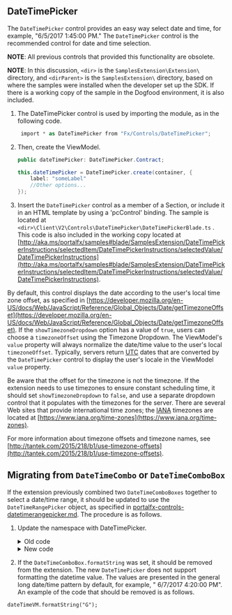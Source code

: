 ## DateTimePicker

The `DateTimePicker` control provides an easy way select date and time, for example, "6/5/2017 1:45:00 PM."  The `DateTimePicker` control is the recommended control for date and time selection.

**NOTE**:  All previous controls that provided this functionality are obsolete.

**NOTE**: In this discussion, `<dir>` is the `SamplesExtension\Extension\` directory, and  `<dirParent>`  is the `SamplesExtension\` directory, based on where the samples were installed when the developer set up the SDK. If there is a working copy of the sample in the Dogfood environment, it is also included.

1. The DateTimePicker control is used by importing the module, as in the following code.

   ```c#
    import * as DateTimePicker from "Fx/Controls/DateTimePicker";
   ```

1. Then, create the ViewModel.

   ```c#
   public dateTimePicker: DateTimePicker.Contract;

   this.dateTimePicker = DateTimePicker.create(container, {
       label: "someLabel"
       //Other options...
   });

   ```

1. Insert the `DateTimePicker` control as a member of a Section, or include it in an HTML template by using a 'pcControl' binding. The sample is located at 
`<dir>\Client\V2\Controls\DateTimePicker\DateTimePickerBlade.ts`  . This code is also included in the working copy located at [http://aka.ms/portalfx/samples#blade/SamplesExtension/DateTimePickerInstructions/selectedItem/DateTimePickerInstructions/selectedValue/DateTimePickerInstructions](http://aka.ms/portalfx/samples#blade/SamplesExtension/DateTimePickerInstructions/selectedItem/DateTimePickerInstructions/selectedValue/DateTimePickerInstructions).

By default, this control displays the date according to the user's local time zone offset, as specified in [https://developer.mozilla.org/en-US/docs/Web/JavaScript/Reference/Global_Objects/Date/getTimezoneOffset](https://developer.mozilla.org/en-US/docs/Web/JavaScript/Reference/Global_Objects/Date/getTimezoneOffset). If the `showTimezoneDropdown` option has a value of `true`, users can choose a `timezoneOffset` using the Timezone Dropdown. The ViewModel's `value` property will always normalize the date/time value to the user's local `timezoneOffset`. Typically, servers return [UTC](portalfx-extensions-glossary-controls.md) dates that are converted by the `DateTimePicker` control to display the user's locale in the ViewModel `value` property.

Be aware that the offset for the timezone is not the timezone. If the extension needs to use timezones to ensure constant scheduling time, it should set `showTimezoneDropdown` to `false`, and use a separate dropdown control that it populates with the timezones for the server.  There are several Web sites that provide international time zones; the [IANA](portalfx-extensions-glossary-controls.md) timezones are located at  [https://www.iana.org/time-zones](https://www.iana.org/time-zones). 

For more information about timezone offsets and timezone names, see [http://tantek.com/2015/218/b1/use-timezone-offsets](http://tantek.com/2015/218/b1/use-timezone-offsets).

## Migrating from `DateTimeCombo` or `DateTimeComboBox`

If the extension previously combined two `DateTimeComboBoxes` together to select a date/time range, it should be updated to use the `DateTimeRangePicker` object, as specified in [portalfx-controls-datetimerangepicker.md](portalfx-controls-datetimerangepicker.md). The procedure is as follows.

1. Update the namespace with DateTimePicker.

    <details>

    <summary>Old code</summary>

    ```
    var dateTimeVM = new MsPortalFx.ViewModels.Obsolete.Forms.DateTimeCombo.ViewModel(container, {...});

    //or
    var dateTimeVM = new MsPortalFx.ViewModels.Obsolete.Forms.DateTimeComboBox.ViewModel(container, {...});
    ```

    </details>

    <details>
    <summary>New code</summary>

    ```
    import * as DateTimePicker from "Fx/Controls/DateTimePicker";
    var dateTimeVM = DateTimePicker.create(container, {...});
    ```
    </details>

1. If the `DateTimeComboBox.formatString` was set, it should be removed from the extension. The new `DateTimePicker` does not support formatting the datetime value. The values are presented in the general long date/time pattern by default, for example, " 6/7/2017 4:20:00 PM". An example of the code that should be removed is as follows.

```
dateTimeVM.formatString("G");
```
